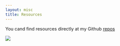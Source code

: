 ```yaml
---
layout: misc
title: Resources
---
```


You cand find resources directly at my Github [repos](https://www.github.com/goyanedelv/)



<img src="{{ site.github.url }}/assets/img/moscowplaza.jpg">
